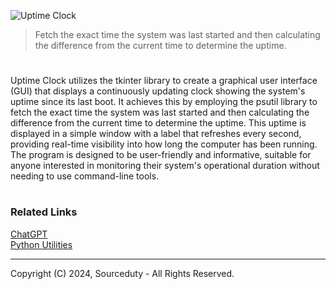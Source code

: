 ![Uptime Clock](https://github.com/user-attachments/assets/4f52430d-e850-403d-bdaa-aa4cbb736ef2)

> Fetch the exact time the system was last started and then calculating the difference from the current time to determine the uptime.
#

Uptime Clock utilizes the tkinter library to create a graphical user interface (GUI) that displays a continuously updating clock showing the system's uptime since its last boot. It achieves this by employing the psutil library to fetch the exact time the system was last started and then calculating the difference from the current time to determine the uptime. This uptime is displayed in a simple window with a label that refreshes every second, providing real-time visibility into how long the computer has been running. The program is designed to be user-friendly and informative, suitable for anyone interested in monitoring their system's operational duration without needing to use command-line tools.

#
### Related Links

[ChatGPT](https://github.com/sourceduty/ChatGPT)
<br>
[Python Utilities](https://github.com/sourceduty/Python_Utilities)

***
Copyright (C) 2024, Sourceduty - All Rights Reserved.
